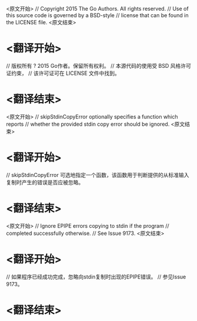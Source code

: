 
<原文开始>
// Copyright 2015 The Go Authors. All rights reserved.
// Use of this source code is governed by a BSD-style
// license that can be found in the LICENSE file.
<原文结束>

# <翻译开始>
// 版权所有 ? 2015 Go作者。保留所有权利。
// 本源代码的使用受 BSD 风格许可证约束，
// 该许可证可在 LICENSE 文件中找到。
# <翻译结束>


<原文开始>
// skipStdinCopyError optionally specifies a function which reports
// whether the provided stdin copy error should be ignored.
<原文结束>

# <翻译开始>
// skipStdinCopyError 可选地指定一个函数，该函数用于判断提供的从标准输入复制时产生的错误是否应被忽略。
# <翻译结束>


<原文开始>
	// Ignore EPIPE errors copying to stdin if the program
	// completed successfully otherwise.
	// See Issue 9173.
<原文结束>

# <翻译开始>
// 如果程序已经成功完成，忽略向stdin复制时出现的EPIPE错误。
// 参见Issue 9173。
# <翻译结束>

